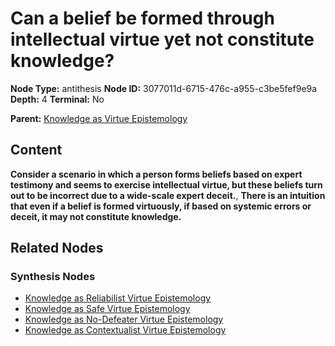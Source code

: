 # Can a belief be formed through intellectual virtue yet not constitute knowledge?

**Node Type:** antithesis
**Node ID:** 3077011d-6715-476c-a955-c3be5fef9e9a
**Depth:** 4
**Terminal:** No

**Parent:** [Knowledge as Virtue Epistemology](knowledge-as-virtue-epistemology-synthesis-97605af9-43e1-45ee-9fbf-68704612ac02.md)

## Content

**Consider a scenario in which a person forms beliefs based on expert testimony and seems to exercise intellectual virtue, but these beliefs turn out to be incorrect due to a wide-scale expert deceit.**, **There is an intuition that even if a belief is formed virtuously, if based on systemic errors or deceit, it may not constitute knowledge.**

## Related Nodes

### Synthesis Nodes

- [Knowledge as Reliabilist Virtue Epistemology](knowledge-as-reliabilist-virtue-epistemology-synthesis-c98bc0c3-56bd-450c-b7c7-011d90b47b78.md)
- [Knowledge as Safe Virtue Epistemology](knowledge-as-safe-virtue-epistemology-synthesis-f5729eb7-37f6-40fc-826e-3595132e87a9.md)
- [Knowledge as No-Defeater Virtue Epistemology](knowledge-as-no-defeater-virtue-epistemology-synthesis-e8fcc02b-2c8d-448a-b168-ee901be0073f.md)
- [Knowledge as Contextualist Virtue Epistemology](knowledge-as-contextualist-virtue-epistemology-synthesis-e81c9836-713e-499d-948b-03698209b2d9.md)
